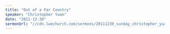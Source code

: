```yaml
---
title: "Out of a Far Country"
speaker: "Christopher Yuan"
date: "2011-12-30"
sermonUrl: "//cdn.lwechurch.com/sermons/20111230_sunday_christopher_yuan_out_of_a_far_country.mp3"
---
```

